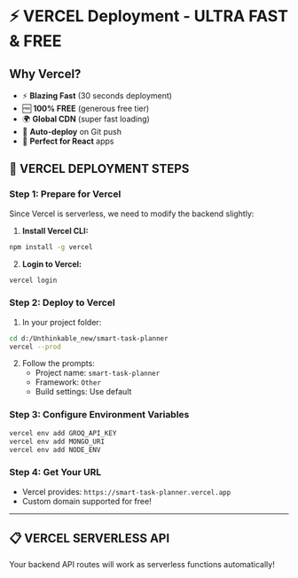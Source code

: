# ⚡ VERCEL Deployment - ULTRA FAST & FREE

## Why Vercel?
- ⚡ **Blazing Fast** (30 seconds deployment)
- 🆓 **100% FREE** (generous free tier)
- 🌍 **Global CDN** (super fast loading)
- 🔄 **Auto-deploy** on Git push
- 📱 **Perfect for React** apps

## 🚀 VERCEL DEPLOYMENT STEPS

### Step 1: Prepare for Vercel
Since Vercel is serverless, we need to modify the backend slightly:

1. **Install Vercel CLI:**
```bash
npm install -g vercel
```

2. **Login to Vercel:**
```bash
vercel login
```

### Step 2: Deploy to Vercel
1. In your project folder:
```bash
cd d:/Unthinkable_new/smart-task-planner
vercel --prod
```

2. Follow the prompts:
   - Project name: `smart-task-planner`
   - Framework: `Other`
   - Build settings: Use default

### Step 3: Configure Environment Variables
```bash
vercel env add GROQ_API_KEY
vercel env add MONGO_URI
vercel env add NODE_ENV
```

### Step 4: Get Your URL
- Vercel provides: `https://smart-task-planner.vercel.app`
- Custom domain supported for free!

---

## 📋 VERCEL SERVERLESS API
Your backend API routes will work as serverless functions automatically!